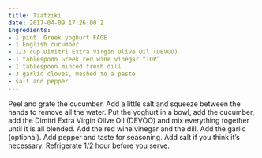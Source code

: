 ```yaml
---
title: Tzatziki
date: 2017-04-09 17:26:00 Z
Ingredients:
- 1 pint  Greek yoghurt FAGE
- 1 English cucumber
- 1/3 cup Dimitri Extra Virgin Olive Oil (DEVOO)
- 1 tablespoon Greek red wine vinegar “TOP”
- 1 tablespoon minced fresh dill
- 3 garlic cloves, mashed to a paste
- salt and pepper
---
```


Peel and grate the cucumber. Add a little salt and squeeze between the hands to remove all the water. Put the yoghurt in a bowl, add the cucumber, add the Dimitri Extra Virgin Olive Oil (DEVOO) and  mix everything together until it is all blended. Add the red wine vinegar and the dill.  Add the garlic (optional). Add pepper and taste for seasoning.  Add salt if you think it’s necessary. Refrigerate 1/2 hour before you serve.